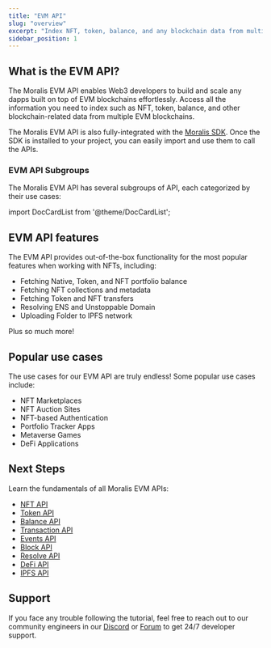 ```yaml
---
title: "EVM API"
slug: "overview"
excerpt: "Index NFT, token, balance, and any blockchain data from multiple EVM blockchains. Ethereum, Polygon, Avalanche, BNB Chain, Fantom, Cronos, Arbitrum, Ronin and testnets are supported. More networks to be added soon."
sidebar_position: 1
---
```

## What is the EVM API?

The Moralis EVM API enables Web3 developers to build and scale any dapps built on top of EVM blockchains effortlessly. Access all the information you need to index such as NFT, token, balance, and other blockchain-related data from multiple EVM blockchains.

The Moralis EVM API is also fully-integrated with the [Moralis SDK](https://docs.moralis.io/docs/moralis-sdk). Once the SDK is installed to your project, you can easily import and use them to call the APIs.

### EVM API Subgroups

The Moralis EVM API has several subgroups of API, each categorized by their use cases:

import DocCardList from '@theme/DocCardList';

<DocCardList />  

## EVM API features

The EVM API provides out-of-the-box functionality for the most popular features when working with NFTs, including:

- Fetching Native, Token, and NFT portfolio balance
- Fetching NFT collections and metadata
- Fetching Token and NFT transfers
- Resolving ENS and Unstoppable Domain
- Uploading Folder to IPFS network

Plus so much more!

## Popular use cases

The use cases for our EVM API are truly endless! Some popular use cases include:

- NFT Marketplaces
- NFT Auction Sites
- NFT-based Authentication
- Portfolio Tracker Apps
- Metaverse Games
- DeFi Applications

## Next Steps

Learn the fundamentals of all Moralis EVM APIs:

- [NFT API](https://docs.moralis.io/docs/nft-api)
- [Token API](https://docs.moralis.io/docs/token-api)
- [Balance API](https://docs.moralis.io/docs/balance-api)
- [Transaction API](https://docs.moralis.io/docs/transaction-api)
- [Events API](https://docs.moralis.io/docs/events-api)
- [Block API](https://docs.moralis.io/docs/block-api)
- [Resolve API](https://docs.moralis.io/docs/resolve-api)
- [DeFi API](https://docs.moralis.io/docs/defi-api)
- [IPFS API](https://docs.moralis.io/docs/ipfs-api)

## Support

If you face any trouble following the tutorial, feel free to reach out to our community engineers in our [Discord](https://moralis.io/discord) or [Forum](https://forum.moralis.io) to get 24/7 developer support.